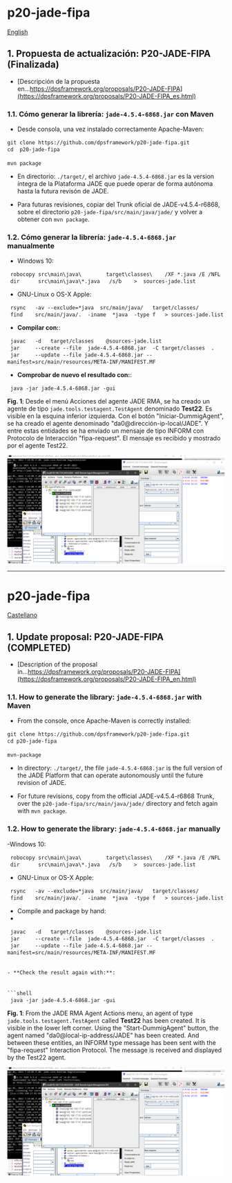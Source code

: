 # p20-jade-fipa
[English](https://github.com/dpsframework/p20-jade-fipa#p20-jade-fipa-1)



## 1. Propuesta de actualización: P20-JADE-FIPA (Finalizada)

- [Descripción de la propuesta en...https://dpsframework.org/proposals/P20-JADE-FIPA](https://dpsframework.org/proposals/P20-JADE-FIPA_es.html)

### 1.1. Cómo generar la librería: `jade-4.5.4-6868.jar` con Maven

- Desde consola, una vez instalado correctamente Apache-Maven:

```shell
git clone https://github.com/dpsframework/p20-jade-fipa.git
cd  p20-jade-fipa

mvn package
```

- En directorio: `./target/`, el archivo `jade-4.5.4-6868.jar` es la version íntegra de la Plataforma JADE que puede operar de forma autónoma hasta la futura revisón de JADE.

- Para futuras revisiones, copiar del Trunk oficial de JADE-v4.5.4-r6868, sobre el directorio `p20-jade-fipa/src/main/java/jade/` y volver a obtener con `mvn package`.




### 1.2. Cómo generar la librería: `jade-4.5.4-6868.jar` manualmente 

- Windows 10:

```shell
 robocopy src\main\java\        target\classes\    /XF *.java /E /NFL
 dir      src\main\java\*.java   /s/b    >  sources-jade.list
```


- GNU-Linux o OS-X Apple:

```shell
 rsync   -av --exclude=*java  src/main/java/   target/classes/
 find    src/main/java/.  -iname  *java  -type f   > sources-jade.list
```



- **Compilar con:**:

```shell
 javac   -d   target/classes    @sources-jade.list
 jar     --create --file  jade-4.5.4-6868.jar  -C target/classes  .
 jar     --update --file jade-4.5.4-6868.jar --manifest=src/main/resources/META-INF/MANIFEST.MF
```

- **Comprobar de nuevo el resultado con:**:

```shell 
 java -jar jade-4.5.4-6868.jar -gui
```


**Fig. 1**: Desde el menú Acciones del agente JADE RMA, se ha creado un agente de tipo `jade.tools.testagent.TestAgent` denominado **Test22**. Es visible en la esquina inferior izquierda. Con el botón "Iniciar-DummigAgent", se ha creado el agente denominado "da0@dirección-ip-local/JADE". Y entre estas entidades se ha enviado un mensaje de tipo INFORM con Protocolo de Interacción "fipa-request". El mensaje es recibido y mostrado por el agente Test22.

![Resultados de la prueba con JADE-4.5.4-r6868 compilado con OpenJDK-18](./images/test-jade-rma-agent-454-6868-Java-JDK-17.png)






---

# p20-jade-fipa
[Castellano](https://github.com/dpsframework/p20-jade-fipa#p20-jade-fipa)

## 1. Update proposal: P20-JADE-FIPA (COMPLETED)

- [Description of the proposal in...https://dpsframework.org/proposals/P20-JADE-FIPA](https://dpsframework.org/proposals/P20-JADE-FIPA_en.html)

### 1.1. How to generate the library: `jade-4.5.4-6868.jar` with Maven

- From the console, once Apache-Maven is correctly installed:

```shell
git clone https://github.com/dpsframework/p20-jade-fipa.git
cd p20-jade-fipa

mvn-package
```

- In directory: `./target/`, the file `jade-4.5.4-6868.jar` is the full version of the JADE Platform that can operate autonomously until the future revision of JADE.

- For future revisions, copy from the official JADE-v4.5.4-r6868 Trunk, over the `p20-jade-fipa/src/main/java/jade/` directory and fetch again with `mvn package`.




### 1.2. How to generate the library: `jade-4.5.4-6868.jar` manually

-Windows 10:
```shell
 robocopy src\main\java\        target\classes\    /XF *.java /E /NFL
 dir      src\main\java\*.java   /s/b    >  sources-jade.list
```


- GNU-Linux or OS-X Apple:

```shell
 rsync   -av --exclude=*java  src/main/java/   target/classes/
 find    src/main/java/.  -iname  *java  -type f   > sources-jade.list
```



- Compile and package by hand:
- 
```shell
 javac   -d   target/classes    @sources-jade.list
 jar     --create --file  jade-4.5.4-6868.jar  -C target/classes  .
 jar     --update --file jade-4.5.4-6868.jar --manifest=src/main/resources/META-INF/MANIFEST.MF
```
```

- **Check the result again with:**:


```shell 
 java -jar jade-4.5.4-6868.jar -gui
```




**Fig. 1**: From the JADE RMA Agent Actions menu, an agent of type `jade.tools.testagent.TestAgent` called **Test22** has been created. It is visible in the lower left corner. Using the "Start-DummigAgent" button, the agent named "da0@local-ip-address/JADE" has been created. And between these entities, an INFORM type message has been sent with the "fipa-request" Interaction Protocol. The message is received and displayed by the Test22 agent.

![Test results with JADE-4.5.4-r6868 compiled with OpenJDK-18](./images/test-jade-rma-agent-454-6868-Java-JDK-17.png)




